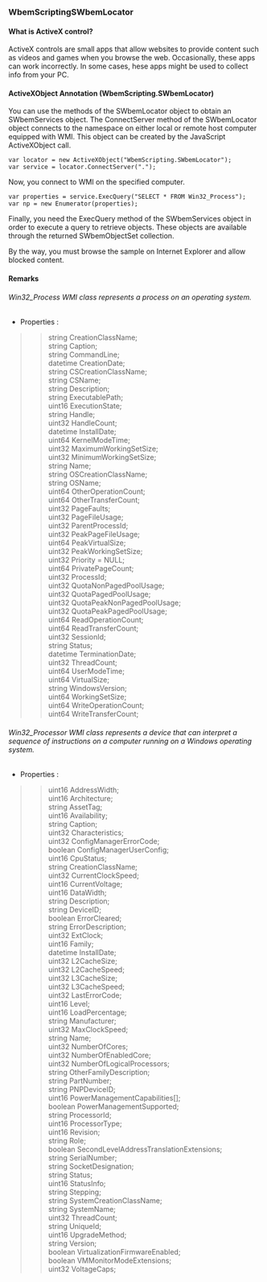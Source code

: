 ### WbemScriptingSWbemLocator
#### What is ActiveX control?
ActiveX controls are small apps that allow websites to provide content such as videos and games when you browse the web. Occasionally, these apps can work incorrectly. In some cases, hese apps might be used to collect info from your PC. 

#### ActiveXObject Annotation (WbemScripting.SWbemLocator)
You can use the methods of the SWbemLocator object to obtain an SWbemServices object. The ConnectServer method of the SWbemLocator object connects to the namespace on either local or remote host computer equipped with WMI. This object can be created by the JavaScript ActiveXObject call.
   
    var locator = new ActiveXObject("WbemScripting.SWbemLocator");
	var service = locator.ConnectServer(".");
   
Now,  you connect to WMI on the specified computer.
   
    var properties = service.ExecQuery("SELECT * FROM Win32_Process");
	var np = new Enumerator(properties);
   
Finally, you need the ExecQuery method of the SWbemServices object in order to execute a query to retrieve objects. These objects are available through the returned SWbemObjectSet collection.

By the way, you must browse the sample on Internet Explorer and allow blocked content.

#### Remarks
###### Win32_Process WMI class represents a process on an operating system.
- Properties :
>> string   CreationClassName;<br/>
>> string   Caption;<br/>
>> string   CommandLine;<br/>
>> datetime CreationDate;<br/>
>>string   CSCreationClassName;<br/>
>>string   CSName;<br/>
>>string   Description;<br/>
>>string   ExecutablePath;<br/>
>>uint16   ExecutionState;<br/>
>>string   Handle;<br/>
>>uint32   HandleCount;<br/>
>>datetime InstallDate;<br/>
>>uint64   KernelModeTime;<br/>
>>uint32   MaximumWorkingSetSize;<br/>
>>uint32   MinimumWorkingSetSize;<br/>
>>string   Name;<br/>
>>string   OSCreationClassName;<br/>
>>string   OSName;<br/>
>>uint64   OtherOperationCount;<br/>
>>uint64   OtherTransferCount;<br/>
>>uint32   PageFaults;<br/>
>>uint32   PageFileUsage;<br/>
>>uint32   ParentProcessId;<br/>
>>uint32   PeakPageFileUsage;<br/>
>>uint64   PeakVirtualSize;<br/>
>>uint32   PeakWorkingSetSize;<br/>
>>uint32   Priority = NULL;<br/>
>>uint64   PrivatePageCount;<br/>
>>uint32   ProcessId;<br/>
>>uint32   QuotaNonPagedPoolUsage;<br/>
>>uint32   QuotaPagedPoolUsage;<br/>
>>uint32   QuotaPeakNonPagedPoolUsage;<br/>
>>uint32   QuotaPeakPagedPoolUsage;<br/>
>>uint64   ReadOperationCount;<br/>
>>uint64   ReadTransferCount;<br/>
>>uint32   SessionId;<br/>
>>string   Status;<br/>
>>datetime TerminationDate;<br/>
>>uint32   ThreadCount;<br/>
>>uint64   UserModeTime;<br/>
>>uint64   VirtualSize;<br/>
>>string   WindowsVersion;<br/>
>>uint64   WorkingSetSize;<br/>
>>uint64   WriteOperationCount;<br/>
>>uint64   WriteTransferCount;<br/>

###### Win32_Processor WMI class represents a device that can interpret a sequence of instructions on a computer running on a Windows operating system.
- Properties :
>>uint16   AddressWidth;<br/>
>>uint16   Architecture;<br/>
>>string   AssetTag;<br/>
>>uint16   Availability;<br/>
>>string   Caption;<br/>
>>uint32   Characteristics;<br/>
>>uint32   ConfigManagerErrorCode;<br/>
>>boolean  ConfigManagerUserConfig;<br/>
>>uint16   CpuStatus;<br/>
>>string   CreationClassName;<br/>
>>uint32   CurrentClockSpeed;<br/>
>>uint16   CurrentVoltage;<br/>
>>uint16   DataWidth;<br/>
>>string   Description;<br/>
>>string   DeviceID;<br/>
>>boolean  ErrorCleared;<br/>
>>string   ErrorDescription;<br/>
>>uint32   ExtClock;<br/>
>>uint16   Family;<br/>
>>datetime InstallDate;<br/>
>>uint32   L2CacheSize;<br/>
>>uint32   L2CacheSpeed;<br/>
>>uint32   L3CacheSize;<br/>
>>uint32   L3CacheSpeed;<br/>
>>uint32   LastErrorCode;<br/>
>>uint16   Level;<br/>
>>uint16   LoadPercentage;<br/>
>>string   Manufacturer;<br/>
>>uint32   MaxClockSpeed;<br/>
>>string   Name;<br/>
>>uint32   NumberOfCores;<br/>
>>uint32   NumberOfEnabledCore;<br/>
>>uint32   NumberOfLogicalProcessors;<br/>
>>string   OtherFamilyDescription;<br/>
>>string   PartNumber;<br/>
>>string   PNPDeviceID;<br/>
>>uint16   PowerManagementCapabilities[];<br/>
>>boolean  PowerManagementSupported;<br/>
>>string   ProcessorId;<br/>
>>uint16   ProcessorType;<br/>
>>uint16   Revision;<br/>
>>string   Role;<br/>
>>boolean  SecondLevelAddressTranslationExtensions;<br/>
>>string   SerialNumber;<br/>
>>string   SocketDesignation;<br/>
>>string   Status;<br/>
>>uint16   StatusInfo;<br/>
>>string   Stepping;<br/>
>>string   SystemCreationClassName;<br/>
>>string   SystemName;<br/>
>>uint32   ThreadCount;<br/>
>>string   UniqueId;<br/>
>>uint16   UpgradeMethod;<br/>
>>string   Version;<br/>
>>boolean  VirtualizationFirmwareEnabled;<br/>
>>boolean  VMMonitorModeExtensions;<br/>
>>uint32   VoltageCaps;<br/>